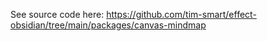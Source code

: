 See source code here: https://github.com/tim-smart/effect-obsidian/tree/main/packages/canvas-mindmap
